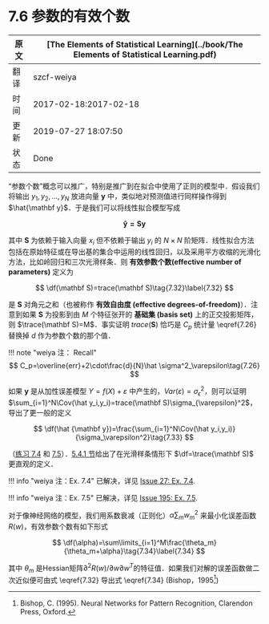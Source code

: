 # 7.6 参数的有效个数

| 原文   | [The Elements of Statistical Learning](../book/The Elements of Statistical Learning.pdf) |
| ---- | ---------------------------------------- |
| 翻译   | szcf-weiya                               |
| 时间   | 2017-02-18:2017-02-18                    |
|更新|2019-07-27 18:07:50|
|状态|Done|

“参数个数”概念可以推广，特别是推广到在拟合中使用了正则的模型中．假设我们将输出 $y_1,y_2,\ldots,y_N$ 放进向量 $\mathbf y$ 中，类似地对预测值进行同样操作得到 $\hat{\mathbf y}$．于是我们可以将线性拟合模型写成

$$
\mathbf{\hat y=Sy}\tag{7.31}
$$

其中 $\mathbf S$ 为依赖于输入向量 $x_i$ 但不依赖于输出 $y_i$ 的 $N\times N$ 阶矩阵．线性拟合方法包括在原始特征或在导出基的集合中运用的线性回归，以及采用平方收缩的光滑化方法，比如岭回归和三次光滑样条．则 **有效参数个数(effective number of parameters)** 定义为

$$
\df(\mathbf S)=trace(\mathbf S)\tag{7.32}\label{7.32}
$$

是 $\mathbf S$ 对角元之和（也被称作 **有效自由度 (effective degrees-of-freedom)**）．注意到如果 $\mathbf S$ 为投影到由 $M$ 个特征张开的 **基础集 (basis set)** 上的正交投影矩阵，则 $\trace(\mathbf S)=M$．事实证明 $trace(\mathbf S)$ 恰巧是 $C_p$ 统计量 \eqref{7.26} 替换掉 $d$ 作为参数个数的那个值．

!!! note "weiya 注： Recall"
    $$
    C_p=\overline{err}+2\cdot\frac{d}{N}\hat \sigma^2_\varepsilon\tag{7.26}
    $$

如果 $\mathbf y$ 是从加性误差模型 $Y=f(X)+\varepsilon$ 中产生的，$Var(\varepsilon)=\sigma_\epsilon^2$，则可以证明 $\sum_{i=1}^N\Cov(\hat y_i,y_i)=trace(\mathbf S)\sigma_{\varepsilon}^2$，导出了更一般的定义

$$
\df(\hat {\mathbf y})=\frac{\sum_{i=1}^N\Cov(\hat y_i,y_i)}{\sigma_\varepsilon^2}\tag{7.33}
$$

（[练习 7.4](https://github.com/szcf-weiya/ESL-CN/issues/27) 和 [7.5](https://github.com/szcf-weiya/ESL-CN/issues/195)）．[5.4.1 节](/05-Basis-Expansions-and-Regularization/5.4-Smoothing-Splines/index.html)给出了在光滑样条情形下 $\df=\trace(\mathbf S)$ 更直观的定义．

!!! info "weiya 注：Ex. 7.4"
    已解决，详见 [Issue 27: Ex. 7.4](https://github.com/szcf-weiya/ESL-CN/issues/27).

!!! info "weiya 注：Ex. 7.5"
    已解决，详见 [Issue 195: Ex. 7.5](https://github.com/szcf-weiya/ESL-CN/issues/195).

对于像神经网络的模型，我们用系数衰减（正则化）$\alpha\sum_m w_m^2$ 来最小化误差函数 $R(w)$，有效参数个数有如下形式

$$
\df(\alpha)=\sum\limits_{i=1}^M\frac{\theta_m}{\theta_m+\alpha}\tag{7.34}\label{7.34}
$$

其中 $\theta_m$ 是Hessian矩阵$\partial^2R(w)/\partial w\partial w^T$的特征值．如果我们对解的误差函数做二次近似便可由式 \eqref{7.32} 导出式 \eqref{7.34} (Bishop，1995[^1])

[^1]: Bishop, C. (1995). Neural Networks for Pattern Recognition, Clarendon Press, Oxford.
